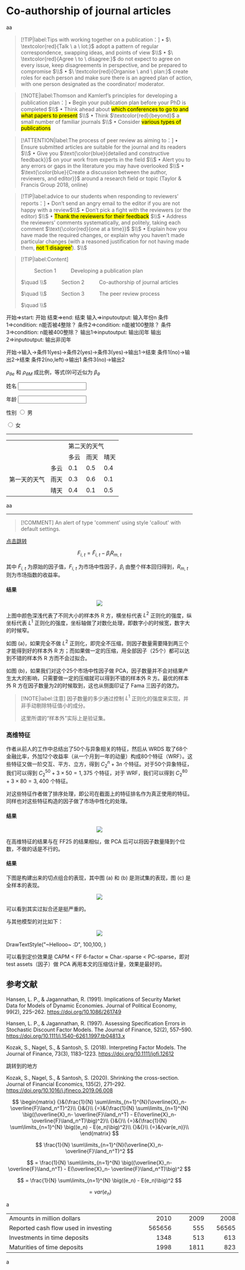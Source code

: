 # Co-authorship of journal articles

<button-counter>aa</button-counter>

>[!TIP|label:Tips with working together on a publication：]
>• $\ \textcolor{red}{Talk \ a \ lot:}$  adopt a pattern of regular correspondence, swapping ideas, and
points of view $\\$
• $\ \textcolor{red}{Agree \ to \ disagree:}$  do not expect to agree on every issue, keep disagreements
in perspective, and be prepared to compromise $\\$
• $\ \textcolor{red}{Organise \ and \ plan:}$  create roles for each person and make sure there is an
agreed plan of action, with one person designated as the coordinator/
moderator.

>[!NOTE|label:Thomson and Kamlerf’s principles for developing a publication plan：]
>• Begin your publication plan before your PhD is completed
 $\\$
•   Think ahead about <mark>which conferences to go to and what papers to present</mark>
 $\\$
•   Think $\textcolor{red}{beyond}$ a small number of familiar journals $\\$
•  Consider <mark>various types of publications</mark>

>[!ATTENTION|label:The process of peer review as aiming to：]
>• Ensure submitted articles are suitable for the journal and its readers
 $\\$
• Give you $\text{\color{blue}{detailed and constructive feedback}}$  on your work from experts in the field $\\$
• Alert you to any errors or gaps in the literature you may have overlooked $\\$
• $\text{\color{blue}{Create a discussion between the author, reviewers, and editor}}$ around a research field or topic (Taylor & Francis Group 2018, online)

>[!TIP|label:advice to our students when responding to reviewers’ reports：]
>• Don’t send an angry email to the editor if you are not happy with a review$\\$
• Don’t pick a fight with the reviewers (or the editor) $\\$
• <mark>Thank the reviewers for their feedback</mark> $\\$
• Address the reviewers’ comments systematically, and politely, taking each comment $\text{\color{red}{one at a time}}$ $\\$
• Explain how you have made the required changes, or explain why you haven’t made particular changes (with a reasoned justification for not having made them, <mark>not ‘I disagree’</mark>). $\\$

>[!TIP|label:Content]
>
>$\qquad$ Section 1 $\qquad$ Developing a publication plan
>
>$\quad \\$
>$\qquad$ Section 2 $\qquad$ Co-authorship of journal articles
>
>$\quad \\$
>$\qquad$ Section 3 $\qquad$ The peer review process
>
>$\quad \\$



















开始=>start: 开始
结束=>end: 结束
输入=>inputoutput: 输入年份n
条件1=>condition: n能否被4整除？
条件2=>condition: n能被100整除？
条件3=>condition: n能被400整除？
输出1=>inputoutput: 输出闰年
输出2=>inputoutput: 输出非闰年

开始->输入->条件1(yes)->条件2(yes)->条件3(yes)->输出1->结束
条件1(no)->输出2->结束
条件2(no,left)->输出1
条件3(no)->输出2


$\rho_{\theta e}$ 和 $\rho_{\theta M}$ 成比例，等式(9)可近似为 $\beta_{\theta}$






<label for="name">姓名</label>
<input type="text" id="name">

<label for="age">年龄</label>
<input type="number" id="age">

<span>性别</span>
<input type="radio" id="boy" name="age" value="男">
<label for="boy">男</label>

<input type="radio" id="girl" name="age" value="女">
<label for="girl">女</label>

<hr color = 'red'>

<table>
    <tr>
        <td></td> 
        <td></td> 
        <td colspan="3">第二天的天气</td> 
   </tr>
    <tr>
        <td></td>
        <td></td>
        <td>多云</td>
        <td>雨天</td>
        <td>晴天</td>
    </tr>
    <tr>
        <td rowspan="3">第一天的天气</td>
        <td>多云</td>
        <td>0.1</td>
        <td>0.5</td>
        <td>0.4</td>
    </tr>
    <tr>
        <td>雨天</td>
        <td>0.3</td>
        <td>0.6</td>
        <td>0.1</td>
    </tr>
    <tr>
        <td>晴天</td>
        <td>0.4</td>
        <td>0.1</td>
        <td>0.5</td>
    </tr>
</table>

aa



<hr color = 'red'>

> [!COMMENT]
> An alert of type 'comment' using style 'callout' with default settings.


[点击跳转](#jump)


$$
F_{i,\ t} = \widetilde{F}_{i,\ t} - \beta_i R_{m,\ t}
$$

其中 $\widetilde{F}_{i,\ t}$ 为原始的因子值，$F_{i,\ t}$ 为市场中性因子，$\beta_i$ 由整个样本回归得到，$R_{m,\ t}$ 则为市场指数的收益率。

#### 结果

<div align='center'>

![](image/2022-12-27-16-51-57.png)
</div align='center'>

上图中颜色深浅代表了不同大小的样本外 R 方，横坐标代表 $L^{2}$ 正则化的强度，纵坐标代表 $L^{1}$ 正则化的强度，坐标轴做了对数化处理，即数字小的时候宽，数字大的时候窄。

如图 (a)，如果完全不做 $L^{2}$ 正则化，即完全不压缩，则因子数量需要降到两三个才能得到好的样本外 R 方；而如果做一定的压缩，用全部因子（25个）都可以达到不错的样本外 R 方而不会过拟合。

如图 (b)，如果我们对这个25个市场中性因子做 PCA，因子数量并不会对结果产生太大的影响，只需要做一定的压缩就可以得到不错的样本外 R 方。最优的样本外 R 方在因子数量为2的时候取到，这也从侧面印证了 Fama 三因子的效力。

> [!NOTE|label:注意]
> 因子数量的多少通过控制 $L^{1}$ 正则化的强度来实现，并非手动剔除特征值小的成分。
> 
> 这里所谓的“样本外”实际上是验证集。

### 高维特征

作者从前人的工作中总结出了50个与异象相关的特征，然后从 WRDS 取了68个金融比率，外加12个收益率（从一个月到一年的动量）构成80个特征（WRF）。这些特征又做一阶交互、平方、立方，得到 $C_2^{n} + 3 n$ 个特征。对于50个异象特征，我们可以得到 $C_2^{50} + 3 \times 50 = 1,375$ 个特征，对于 WRF，我们可以得到 $C_2^{80} + 3 \times 80 = 3,400$ 个特征。

对这些特征作者做了排序处理，即公司在截面上的特征排名作为真正使用的特征。同样也对这些特征构造的因子做了市场中性化的处理。

#### 结果

<div align='center'>

![](image/2022-12-27-17-20-58.png)
</div align='center'>

在高维特征的结果与在 FF25 的结果相似，做 PCA 后可以将因子数量降到个位数，不做的话是不行的。

#### 结果

下图是构建出来的切点组合的表现，其中图 (a) 和 (b) 是测试集的表现，图 (c) 是全样本的表现。

<div style='display: none'> 公司电话够解释</div>

<div align='center'>

![](image/2022-12-27-17-46-34.png)
</div align='center'>

<!-- slide:break-# -->

可以看到其实过拟合还是挺严重的。

与其他模型的对比如下：

<div align='center'>

![](image/2022-12-27-17-34-08.png)
</div align='center'>

DrawTextStyle("~Hellooo~ :D", 100,100, )


可以看到定价效果是 CAPM < FF 6-factor ≈ Char.-sparse < PC-sparse，即对 test assets（因子）做 PCA 再用本文的压缩估计量，效果是最好的。

## 参考文献

Hansen, L. P., & Jagannathan, R. (1991). Implications of Security Market Data for Models of Dynamic Economies. Journal of Political Economy, 99(2), 225–262. https://doi.org/10.1086/261749

Hansen, L. P., & Jagannathan, R. (1997). Assessing Specification Errors in Stochastic Discount Factor Models. The Journal of Finance, 52(2), 557–590. https://doi.org/10.1111/j.1540-6261.1997.tb04813.x

Kozak, S., Nagel, S., & Santosh, S. (2018). Interpreting Factor Models. The Journal of Finance, 73(3), 1183–1223. https://doi.org/10.1111/jofi.12612

<span id="jump">跳转到的地方</span>

Kozak, S., Nagel, S., & Santosh, S. (2020). Shrinking the cross-section. Journal of Financial Economics, 135(2), 271–292. https://doi.org/10.1016/j.jfineco.2019.06.008

$$
\begin{matrix}
{}&{\frac{1}{N} \sum\limits_{n=1}^{N}(\overline{X}_n- \overline{F}\land_n^T)^2}\\
{}&{}\\
{=}&{\frac{1}{N} \sum\limits_{n=1}^{N} \big((\overline{X}_n- \overline{F}\land_n^T) - E(\overline{X}_n- \overline{F}\land_n^T)\big)^2}\\
{}&{}\\
{=}&{\frac{1}{N} \sum\limits_{n=1}^{N} \big((e_n) - E(e_n)\big)^2}\\
{}&{}\\
{=}&{var(e_n)}\\
\end{matrix}
$$

$$
\frac{1}{N} \sum\limits_{n=1}^{N}(\overline{X}_n- \overline{F}\land_n^T)^2
$$

$$
= \frac{1}{N} \sum\limits_{n=1}^{N} \big((\overline{X}_n- \overline{F}\land_n^T) - E(\overline{X}_n- \overline{F}\land_n^T)\big)^2
$$

$$
= \frac{1}{N} \sum\limits_{n=1}^{N} \big((e_n) - E(e_n)\big)^2
$$

$$
= var(e_n)
$$




a

<table border="0" cellpadding="0" cellspacing="0" width="628" style="border-collapse:
 collapse;table-layout:fixed;width:471pt">
 <colgroup><col width="374" style="mso-width-source:userset;mso-width-alt:11968;width:281pt">
 <col width="103" style="mso-width-source:userset;mso-width-alt:3296;width:77pt">
 <col width="79" style="mso-width-source:userset;mso-width-alt:2528;width:59pt">
 <col width="72" style="width:54pt">
 </colgroup><tbody><tr height="19" style="height:14.25pt">
  <td height="19" width="374" style="height:14.25pt;width:281pt">Amounts in million
  dollars</td>
  <td align="right" width="103" style="width:77pt">2010</td>
  <td align="right" width="79" style="width:59pt">2009</td>
  <td align="right" width="72" style="width:54pt">2008</td>
 </tr>
 <tr height="19" style="height:14.25pt">
  <td height="19" style="height:14.25pt">Reported cash flow used in investing</td>
  <td align="right">565656</td>
  <td align="right">555</td>
  <td align="right">56565</td>
 </tr>
 </tr>
 <tr height="19" style="height:14.25pt">
  <td height="19" style="height:14.25pt">Investments in time deposits</td>
  <td align="right">1348</td>
  <td align="right">513</td>
  <td align="right">613</td>
 </tr>
 <tr height="19" style="height:14.25pt">
  <td height="19" style="height:14.25pt">Maturities of time deposits</td>
  <td align="right">1998</td>
  <td align="right">1811</td>
  <td align="right">823</td>
 </tr>
 <!--[if supportMisalignedColumns]-->
 <tr height="0" style="display:none">
  <td width="374" style="width:281pt"></td>
  <td width="103" style="width:77pt"></td>
  <td width="79" style="width:59pt"></td>
  <td width="72" style="width:54pt"></td>
 </tr>
 <!--[endif]-->
</tbody></table>


a


